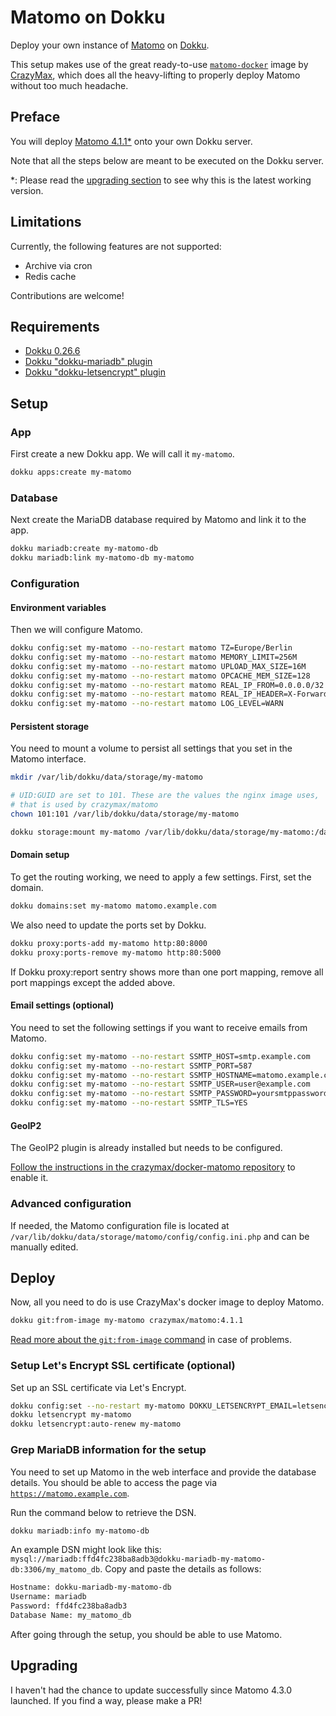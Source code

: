 # Matomo on Dokku

Deploy your own instance of [Matomo](https://matomo.org) on
[Dokku](https://github.com/dokku/dokku).

This setup makes use of the great ready-to-use
[`matomo-docker`](https://github.com/crazy-max/docker-matomo) image by
[CrazyMax](https://github.com/crazy-max), which does all the heavy-lifting
to properly deploy Matomo without too much headache.

## Preface

You will deploy [Matomo 4.1.1\*](https://github.com/matomo-org/matomo/releases/tag/4.1.1) onto your own
Dokku server.

Note that all the steps below are meant to be executed on the Dokku server.

\*: Please read the [upgrading section](#upgrading) to see why this is the latest working version.

## Limitations

Currently, the following features are not supported:

- Archive via cron
- Redis cache

Contributions are welcome!

## Requirements

- [Dokku 0.26.6](https://github.com/dokku/dokku)
- [Dokku "dokku-mariadb" plugin](https://github.com/dokku/dokku-mariadb)
- [Dokku "dokku-letsencrypt" plugin](https://github.com/dokku/dokku-letsencrypt)

## Setup

### App

First create a new Dokku app. We will call it `my-matomo`.

```sh
dokku apps:create my-matomo
```

### Database

Next create the MariaDB database required by Matomo and link it to the app.

```sh
dokku mariadb:create my-matomo-db
dokku mariadb:link my-matomo-db my-matomo
```

### Configuration

#### Environment variables

Then we will configure Matomo.

```sh
dokku config:set my-matomo --no-restart matomo TZ=Europe/Berlin
dokku config:set my-matomo --no-restart matomo MEMORY_LIMIT=256M
dokku config:set my-matomo --no-restart matomo UPLOAD_MAX_SIZE=16M
dokku config:set my-matomo --no-restart matomo OPCACHE_MEM_SIZE=128
dokku config:set my-matomo --no-restart matomo REAL_IP_FROM=0.0.0.0/32
dokku config:set my-matomo --no-restart matomo REAL_IP_HEADER=X-Forwarded-For
dokku config:set my-matomo --no-restart matomo LOG_LEVEL=WARN
```

#### Persistent storage

You need to mount a volume to persist all settings that you set in the Matomo interface.

```sh
mkdir /var/lib/dokku/data/storage/my-matomo

# UID:GUID are set to 101. These are the values the nginx image uses,
# that is used by crazymax/matomo
chown 101:101 /var/lib/dokku/data/storage/my-matomo

dokku storage:mount my-matomo /var/lib/dokku/data/storage/my-matomo:/data
```

#### Domain setup

To get the routing working, we need to apply a few settings. First, set the
domain.

```sh
dokku domains:set my-matomo matomo.example.com
```

We also need to update the ports set by Dokku.

```sh
dokku proxy:ports-add my-matomo http:80:8000
dokku proxy:ports-remove my-matomo http:80:5000
```

If Dokku proxy:report sentry shows more than one port mapping, remove all port
mappings except the added above.

#### Email settings (optional)

You need to set the following settings if you want to receive emails from
Matomo.

```sh
dokku config:set my-matomo --no-restart SSMTP_HOST=smtp.example.com
dokku config:set my-matomo --no-restart SSMTP_PORT=587
dokku config:set my-matomo --no-restart SSMTP_HOSTNAME=matomo.example.com
dokku config:set my-matomo --no-restart SSMTP_USER=user@example.com
dokku config:set my-matomo --no-restart SSMTP_PASSWORD=yoursmtppassword
dokku config:set my-matomo --no-restart SSMTP_TLS=YES
```

#### GeoIP2

The GeoIP2 plugin is already installed but needs to be configured.

[Follow the instructions in the crazymax/docker-matomo repository](https://github.com/crazy-max/-matomo#geoip2) to enable it.

### Advanced configuration

If needed, the Matomo configuration file is located at `/var/lib/dokku/data/storage/matomo/config/config.ini.php` and can be manually edited.

## Deploy

Now, all you need to do is use CrazyMax's docker image to deploy Matomo.

```sh
dokku git:from-image my-matomo crazymax/matomo:4.1.1
```

[Read more about the `git:from-image` command](https://dokku.com/docs~v0.26.6/deployment/methods/git/#initializing-an-app-repository-from-a-docker-image) in case of problems.

### Setup Let's Encrypt SSL certificate (optional)

Set up an SSL certificate via Let's Encrypt.

```sh
dokku config:set --no-restart my-matomo DOKKU_LETSENCRYPT_EMAIL=letsencrypt@example.com
dokku letsencrypt my-matomo
dokku letsencrypt:auto-renew my-matomo
```

### Grep MariaDB information for the setup

You need to set up Matomo in the web interface and provide the database details.
You should be able to access the page via [`https://matomo.example.com`](https://matomo.example.com).

Run the command below to retrieve the DSN.

```sh
dokku mariadb:info my-matomo-db
```

An example DSN might look like this:
`mysql://mariadb:ffd4fc238ba8adb3@dokku-mariadb-my-matomo-db:3306/my_matomo_db`.
Copy and paste the details as follows:

```sh
Hostname: dokku-mariadb-my-matomo-db
Username: mariadb
Password: ffd4fc238ba8adb3
Database Name: my_matomo_db
```

After going through the setup, you should be able to use Matomo.

## Upgrading

I haven't had the chance to update successfully since Matomo 4.3.0 launched.
If you find a way, please make a PR!
